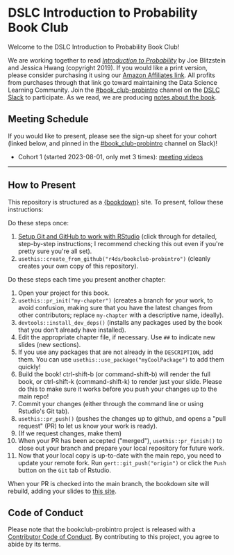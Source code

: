 # DSLC Introduction to Probability Book Club

Welcome to the DSLC Introduction to Probability Book Club!

We are working together to read [_Introduction to Probability_](https://projects.iq.harvard.edu/stat110/home) by Joe Blitzstein and Jessica Hwang (copyright 2019).
If you would like a print version, please consider purchasing it using our [Amazon Affiliates link](https://amzn.to/3JbfmhF). All profits from purchases through that link go toward maintaining the Data Science Learning Community.
Join the [#book_club-probintro](https://dslcio.slack.com/archives/C05CP0TJ9T5) channel on the [DSLC Slack](https://dslc.io/join) to participate.
As we read, we are producing [notes about the book](https://dslc.io/probintro).

## Meeting Schedule

If you would like to present, please see the sign-up sheet for your cohort (linked below, and pinned in the [#book_club-probintro](https://dslcio.slack.com/archives/C05CP0TJ9T5) channel on Slack)!

- Cohort 1 (started 2023-08-01, only met 3 times): [meeting videos](https://www.youtube.com/playlist?list=PL3x6DOfs2NGgA54rXV2PHFjDGEGx9pZoW)

<hr>


## How to Present

This repository is structured as a [{bookdown}](https://CRAN.R-project.org/package=bookdown) site.
To present, follow these instructions:

Do these steps once:

1. [Setup Git and GitHub to work with RStudio](https://github.com/r4ds/bookclub-setup) (click through for detailed, step-by-step instructions; I recommend checking this out even if you're pretty sure you're all set).
2. `usethis::create_from_github("r4ds/bookclub-probintro")` (cleanly creates your own copy of this repository).

Do these steps each time you present another chapter:

1. Open your project for this book.
2. `usethis::pr_init("my-chapter")` (creates a branch for your work, to avoid confusion, making sure that you have the latest changes from other contributors; replace `my-chapter` with a descriptive name, ideally).
3. `devtools::install_dev_deps()` (installs any packages used by the book that you don't already have installed).
4. Edit the appropriate chapter file, if necessary. Use `##` to indicate new slides (new sections).
5. If you use any packages that are not already in the `DESCRIPTION`, add them. You can use `usethis::use_package("myCoolPackage")` to add them quickly!
6. Build the book! ctrl-shift-b (or command-shift-b) will render the full book, or ctrl-shift-k (command-shift-k) to render just your slide. Please do this to make sure it works before you push your changes up to the main repo!
7. Commit your changes (either through the command line or using Rstudio's Git tab).
8. `usethis::pr_push()` (pushes the changes up to github, and opens a "pull request" (PR) to let us know your work is ready).
9. (If we request changes, make them)
10. When your PR has been accepted ("merged"), `usethis::pr_finish()` to close out your branch and prepare your local repository for future work.
11. Now that your local copy is up-to-date with the main repo, you need to update your remote fork. Run `gert::git_push("origin")` or click the `Push` button on the `Git` tab of Rstudio.

When your PR is checked into the main branch, the bookdown site will rebuild, adding your slides to [this site](https://dslc.io/probintro).


## Code of Conduct

Please note that the bookclub-probintro project is released with a [Contributor Code of Conduct](https://contributor-covenant.org/version/2/1/CODE_OF_CONDUCT.html). By contributing to this project, you agree to abide by its terms.
